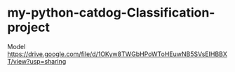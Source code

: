 # my-python-catdog-Classification-project
Model  https://drive.google.com/file/d/1OKyw8TWGbHPoWToHEuwNB5SVsEIHBBXT/view?usp=sharing
